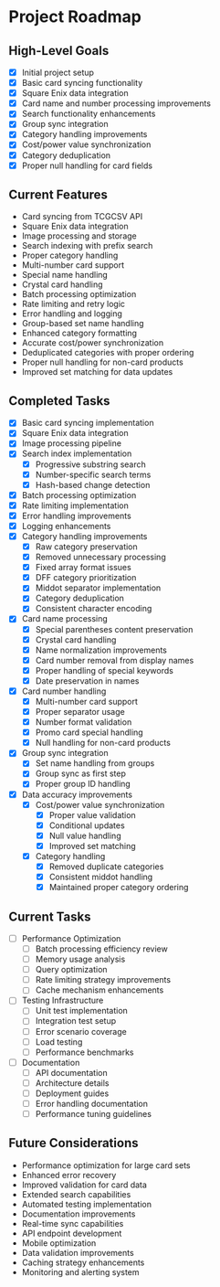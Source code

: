 # Project Roadmap

## High-Level Goals

- [x] Initial project setup
- [x] Basic card syncing functionality
- [x] Square Enix data integration
- [x] Card name and number processing improvements
- [x] Search functionality enhancements
- [x] Group sync integration
- [x] Category handling improvements
- [x] Cost/power value synchronization
- [x] Category deduplication
- [x] Proper null handling for card fields

## Current Features

- Card syncing from TCGCSV API
- Square Enix data integration
- Image processing and storage
- Search indexing with prefix search
- Proper category handling
- Multi-number card support
- Special name handling
- Crystal card handling
- Batch processing optimization
- Rate limiting and retry logic
- Error handling and logging
- Group-based set name handling
- Enhanced category formatting
- Accurate cost/power synchronization
- Deduplicated categories with proper ordering
- Proper null handling for non-card products
- Improved set matching for data updates

## Completed Tasks

- [x] Basic card syncing implementation
- [x] Square Enix data integration
- [x] Image processing pipeline
- [x] Search index implementation
  - [x] Progressive substring search
  - [x] Number-specific search terms
  - [x] Hash-based change detection
- [x] Batch processing optimization
- [x] Rate limiting implementation
- [x] Error handling improvements
- [x] Logging enhancements
- [x] Category handling improvements
  - [x] Raw category preservation
  - [x] Removed unnecessary processing
  - [x] Fixed array format issues
  - [x] DFF category prioritization
  - [x] Middot separator implementation
  - [x] Category deduplication
  - [x] Consistent character encoding
- [x] Card name processing
  - [x] Special parentheses content preservation
  - [x] Crystal card handling
  - [x] Name normalization improvements
  - [x] Card number removal from display names
  - [x] Proper handling of special keywords
  - [x] Date preservation in names
- [x] Card number handling
  - [x] Multi-number card support
  - [x] Proper separator usage
  - [x] Number format validation
  - [x] Promo card special handling
  - [x] Null handling for non-card products
- [x] Group sync integration
  - [x] Set name handling from groups
  - [x] Group sync as first step
  - [x] Proper group ID handling
- [x] Data accuracy improvements
  - [x] Cost/power value synchronization
    - [x] Proper value validation
    - [x] Conditional updates
    - [x] Null value handling
    - [x] Improved set matching
  - [x] Category handling
    - [x] Removed duplicate categories
    - [x] Consistent middot handling
    - [x] Maintained proper category ordering

## Current Tasks

- [ ] Performance Optimization
  - [ ] Batch processing efficiency review
  - [ ] Memory usage analysis
  - [ ] Query optimization
  - [ ] Rate limiting strategy improvements
  - [ ] Cache mechanism enhancements

- [ ] Testing Infrastructure
  - [ ] Unit test implementation
  - [ ] Integration test setup
  - [ ] Error scenario coverage
  - [ ] Load testing
  - [ ] Performance benchmarks

- [ ] Documentation
  - [ ] API documentation
  - [ ] Architecture details
  - [ ] Deployment guides
  - [ ] Error handling documentation
  - [ ] Performance tuning guidelines

## Future Considerations

- Performance optimization for large card sets
- Enhanced error recovery
- Improved validation for card data
- Extended search capabilities
- Automated testing implementation
- Documentation improvements
- Real-time sync capabilities
- API endpoint development
- Mobile optimization
- Data validation improvements
- Caching strategy enhancements
- Monitoring and alerting system
